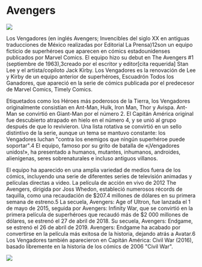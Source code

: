 # Avengers

![](https://cnet4.cbsistatic.com/img/j7SdHs9Ac8coHkwTOcJG1DYcQI4=/940x0/2019/04/19/f20d0d6a-1781-49a4-90ab-e285109b65b2/avengers-endgame-imax-poster-crop.png)

Los Vengadores (en inglés Avengers; Invencibles del siglo XX en antiguas traducciones de México realizadas por Editorial La Prensa)1​2​ son un equipo ficticio de superhéroes que aparecen en cómics estadounidenses publicados por Marvel Comics. El equipo hizo su debut en The Avengers #1 (septiembre de 1963),3​creado por el escritor y editor[cita requerida] Stan Lee y el artista/copiloto Jack Kirby. Los Vengadores es la renovación de Lee y Kirby de un equipo anterior de superhéroes, Escuadrón Todos los Ganadores, que apareció en la serie de cómics publicada por el predecesor de Marvel Comics, Timely Comics. 

Etiquetados como los Héroes más poderosos de la Tierra, los Vengadores originalmente consistían en Ant-Man, Hulk, Iron Man, Thor y Avispa. Ant-Man se convirtió en Giant-Man por el número 2. El Capitán América original fue descubierto atrapado en hielo en el número 4, y se unió al grupo después de que lo revivieron. Una lista rotativa se convirtió en un sello distintivo de la serie, aunque un tema se mantuvo constante: los Vengadores luchan "contra los enemigos que ningún superhéroe puede soportar".4​ El equipo, famoso por su grito de batalla de «¡Vengadores unidos!», ha presentado a humanos, mutantes, inhumanos, androides, alienígenas, seres sobrenaturales e incluso antiguos villanos. 


El equipo ha aparecido en una amplia variedad de medios fuera de los cómics, incluyendo una serie de diferentes series de televisión animadas y películas directas a video. La película de acción en vivo de 2012 The Avengers, dirigida por Joss Whedon, estableció numerosos récords de taquilla, como una recaudación de $207.4 millones de dólares en su primera semana de estreno.5​ La secuela, Avengers: Age of Ultron, fue lanzada el 1 de mayo de 2015, seguida por Avengers: Infinity War, que se convirtió en la primera película de superhéroes que recaudó más de $2 000 millones de dólares, se estrenó el 27 de abril de 2018. Su secuela, Avengers: Endgame, se estrenó el 26 de abril de 2019. Avengers: Endgame ha acabado por convertirse en la película más exitosa de la historia, dejando atrás a Avatar.6​Los Vengadores también aparecieron en Capitán América: Civil War (2016), basado libremente en la historia de los cómics de 2006 "Civil War". 

![](https://upload.wikimedia.org/wikipedia/commons/thumb/0/0b/Symbol_from_Marvel%27s_The_Avengers_logo.svg/368px-Symbol_from_Marvel%27s_The_Avengers_logo.svg.pngç)

